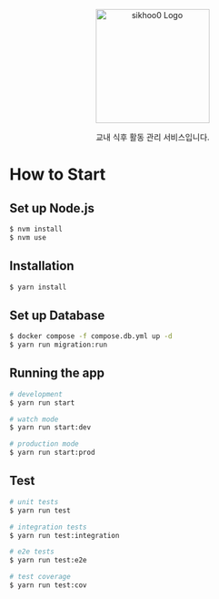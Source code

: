 <p align="center">
  <img src="https://github.com/sikhoo0/sikhoo0-server/assets/68471917/408b9f89-d0dd-44e7-969a-e10737f764e3" width="200" alt="sikhoo0 Logo" />
</p>
<p align="center">
    교내 식후 활동 관리 서비스입니다.
</p>

# How to Start
## Set up Node.js
```bash
$ nvm install
$ nvm use
```

## Installation

```bash
$ yarn install
```

## Set up Database

```bash
$ docker compose -f compose.db.yml up -d
$ yarn run migration:run
```

## Running the app

```bash
# development
$ yarn run start

# watch mode
$ yarn run start:dev

# production mode
$ yarn run start:prod
```

## Test

```bash
# unit tests
$ yarn run test

# integration tests
$ yarn run test:integration

# e2e tests
$ yarn run test:e2e

# test coverage
$ yarn run test:cov
```
